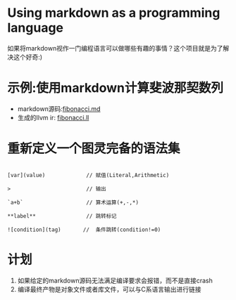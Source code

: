 # Using markdown as a programming language
如果将markdown视作一门编程语言可以做哪些有趣的事情？这个项目就是为了解决这个好奇:)

# 示例:使用markdown计算斐波那契数列
+ markdown源码:[fibonacci.md](example/fibonacci.md)
+ 生成的llvm ir: [fibonacci.ll](example/fibonacci.ll)

# 重新定义一个图灵完备的语法集
```comment               // todo:注释

[var](value)             // 赋值(Literal,Arithmetic)

>                        // 输出

`a+b`                    // 算术运算(+,-,*) 

**label**                // 跳转标记

![condition](tag)       //  条件跳转(condition!=0)

```

# 计划
1. 如果给定的markdown源码无法满足编译要求会报错，而不是直接crash
2. 编译最终产物是对象文件或者库文件，可以与C系语言输出进行链接

